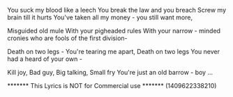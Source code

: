 You suck my blood like a leech
You break the law and you breach
Screw my brain till it hurts
You've taken all my money - you still want more,

Misguided old mule
With your pigheaded rules
With your narrow - minded cronies who are fools of the first division-

Death on two legs -
You're tearing me apart,
Death on two legs
You never had a heard of your own -

Kill joy, Bad guy,
Big talking, Small fry
You're just an old barrow - boy
...

******* This Lyrics is NOT for Commercial use *******
(1409622338210)